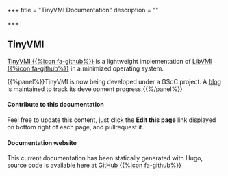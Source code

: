 +++
title = "TinyVMI Documentation"
description = ""

+++

## TinyVMI
[TinyVMI {{%icon fa-github%}}](https://github.com/tinyvmi/tinyvmi) is a lightweight implementation of [LibVMI {{%icon fa-github%}}](https://github.com/libvmi/libvmi) in a minimized operating system.

{{%panel%}}TinyVMI is now being developed under a GSoC project. A [blog](https://tinyvmi.github.io/gsoc-blog) is maintained to track its development progress.{{%/panel%}}

#### Contribute to this documentation
Feel free to update this content, just click the **Edit this page** link displayed on bottom right of each page, and pullrequest it.

#### Documentation website
This current documentation has been statically generated with Hugo, source code is available here at [GitHub {{%icon fa-github%}}](https://github.com/tinyvmi/tinyvmi-docs-hugo.git)
